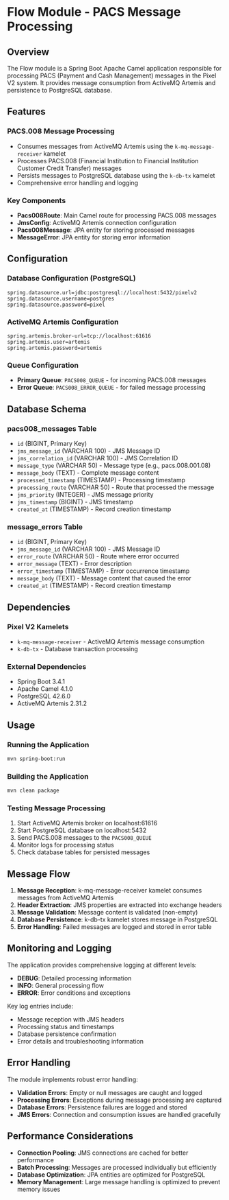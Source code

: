 # Flow Module - PACS Message Processing

## Overview

The Flow module is a Spring Boot Apache Camel application responsible for processing PACS (Payment and Cash Management) messages in the Pixel V2 system. It provides message consumption from ActiveMQ Artemis and persistence to PostgreSQL database.

## Features

### PACS.008 Message Processing

- Consumes messages from ActiveMQ Artemis using the `k-mq-message-receiver` kamelet
- Processes PACS.008 (Financial Institution to Financial Institution Customer Credit Transfer) messages
- Persists messages to PostgreSQL database using the `k-db-tx` kamelet
- Comprehensive error handling and logging

### Key Components

- **Pacs008Route**: Main Camel route for processing PACS.008 messages
- **JmsConfig**: ActiveMQ Artemis connection configuration
- **Pacs008Message**: JPA entity for storing processed messages
- **MessageError**: JPA entity for storing error information

## Configuration

### Database Configuration (PostgreSQL)

```properties
spring.datasource.url=jdbc:postgresql://localhost:5432/pixelv2
spring.datasource.username=postgres
spring.datasource.password=pixel
```

### ActiveMQ Artemis Configuration

```properties
spring.artemis.broker-url=tcp://localhost:61616
spring.artemis.user=artemis
spring.artemis.password=artemis
```

### Queue Configuration

- **Primary Queue**: `PACS008_QUEUE` - for incoming PACS.008 messages
- **Error Queue**: `PACS008_ERROR_QUEUE` - for failed message processing

## Database Schema

### pacs008_messages Table

- `id` (BIGINT, Primary Key)
- `jms_message_id` (VARCHAR 100) - JMS Message ID
- `jms_correlation_id` (VARCHAR 100) - JMS Correlation ID
- `message_type` (VARCHAR 50) - Message type (e.g., pacs.008.001.08)
- `message_body` (TEXT) - Complete message content
- `processed_timestamp` (TIMESTAMP) - Processing timestamp
- `processing_route` (VARCHAR 50) - Route that processed the message
- `jms_priority` (INTEGER) - JMS message priority
- `jms_timestamp` (BIGINT) - JMS timestamp
- `created_at` (TIMESTAMP) - Record creation timestamp

### message_errors Table

- `id` (BIGINT, Primary Key)
- `jms_message_id` (VARCHAR 100) - JMS Message ID
- `error_route` (VARCHAR 50) - Route where error occurred
- `error_message` (TEXT) - Error description
- `error_timestamp` (TIMESTAMP) - Error occurrence timestamp
- `message_body` (TEXT) - Message content that caused the error
- `created_at` (TIMESTAMP) - Record creation timestamp

## Dependencies

### Pixel V2 Kamelets

- `k-mq-message-receiver` - ActiveMQ Artemis message consumption
- `k-db-tx` - Database transaction processing

### External Dependencies

- Spring Boot 3.4.1
- Apache Camel 4.1.0
- PostgreSQL 42.6.0
- ActiveMQ Artemis 2.31.2

## Usage

### Running the Application

```bash
mvn spring-boot:run
```

### Building the Application

```bash
mvn clean package
```

### Testing Message Processing

1. Start ActiveMQ Artemis broker on localhost:61616
2. Start PostgreSQL database on localhost:5432
3. Send PACS.008 messages to the `PACS008_QUEUE`
4. Monitor logs for processing status
5. Check database tables for persisted messages

## Message Flow

1. **Message Reception**: k-mq-message-receiver kamelet consumes messages from ActiveMQ Artemis
2. **Header Extraction**: JMS properties are extracted into exchange headers
3. **Message Validation**: Message content is validated (non-empty)
4. **Database Persistence**: k-db-tx kamelet stores message in PostgreSQL
5. **Error Handling**: Failed messages are logged and stored in error table

## Monitoring and Logging

The application provides comprehensive logging at different levels:

- **DEBUG**: Detailed processing information
- **INFO**: General processing flow
- **ERROR**: Error conditions and exceptions

Key log entries include:

- Message reception with JMS headers
- Processing status and timestamps
- Database persistence confirmation
- Error details and troubleshooting information

## Error Handling

The module implements robust error handling:

- **Validation Errors**: Empty or null messages are caught and logged
- **Processing Errors**: Exceptions during message processing are captured
- **Database Errors**: Persistence failures are logged and stored
- **JMS Errors**: Connection and consumption issues are handled gracefully

## Performance Considerations

- **Connection Pooling**: JMS connections are cached for better performance
- **Batch Processing**: Messages are processed individually but efficiently
- **Database Optimization**: JPA entities are optimized for PostgreSQL
- **Memory Management**: Large message handling is optimized to prevent memory issues
